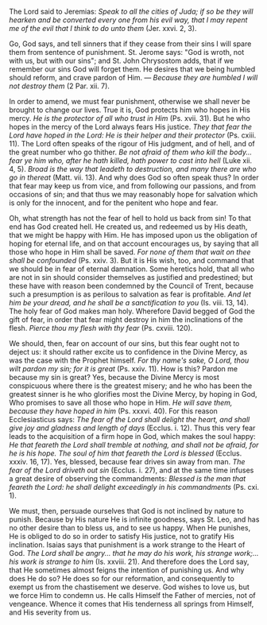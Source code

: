 
The Lord said to Jeremias: *Speak to all the cities of Juda; if so be they will hearken and be converted every one from his evil way, that I may repent me of the evil that I think to do unto them* (Jer. xxvi. 2, 3).

Go, God says, and tell sinners that if they cease from their sins I will spare them from sentence of punishment. St. Jerome says: \"God is wroth, not with us, but with our sins\"; and St. John Chrysostom adds, that if we remember our sins God will forget them. He desires that we being humbled should reform, and crave pardon of Him. — *Because they are humbled I will not destroy them* (2 Par. xii. 7).

In order to amend, we must fear punishment, otherwise we shall never be brought to change our lives. True it is, God protects him who hopes in His mercy. *He is the protector of all who trust in Him* (Ps. xvii. 31). But he who hopes in the mercy of the Lord always fears His justice. *They that fear the Lord have hoped in the Lord: He is their helper and their protector* (Ps. cxiii. 11). The Lord often speaks of the rigour of His judgment, and of hell, and of the great number who go thither. *Be not afraid of them who kill the body... fear ye him who, after he hath killed, hath power to cast into hell* (Luke xii. 4, 5). *Broad is the way that leadeth to destruction, and many there are who go in thereat* (Matt. vii. 13). And why does God so often speak thus? In order that fear may keep us from vice, and from following our passions, and from occasions of sin; and that thus we may reasonably hope for salvation which is only for the innocent, and for the penitent who hope and fear.

Oh, what strength has not the fear of hell to hold us back from sin! To that end has God created hell. He created us, and redeemed us by His death, that we might be happy with Him. He has imposed upon us the obligation of hoping for eternal life, and on that account encourages us, by saying that all those who hope in Him shall be saved. *For none of them that wait on thee shall be confounded* (Ps. xxiv. 3). But it is His wish, too, and command that we should be in fear of eternal damnation. Some heretics hold, that all who are not in sin should consider themselves as justified and predestined; but these have with reason been condemned by the Council of Trent, because such a presumption is as perilous to salvation as fear is profitable. *And let him be your dread, and he shall be a sanctification to you* (Is. viii. 13, 14). The holy fear of God makes man holy. Wherefore David begged of God the gift of fear, in order that fear might destroy in him the inclinations of the flesh. *Pierce thou my flesh with thy fear* (Ps. cxviii. 120).

We should, then, fear on account of our sins, but this fear ought not to deject us: it should rather excite us to confidence in the Divine Mercy, as was the case with the Prophet himself. *For thy name\'s sake, O Lord, thou wilt pardon my sin; for it is great* (Ps. xxiv. 11). How is this? Pardon me because my sin is great? Yes, because the Divine Mercy is most conspicuous where there is the greatest misery; and he who has been the greatest sinner is he who glorifies most the Divine Mercy, by hoping in God, Who promises to save all those who hope in Him. *He will save them, because they have hoped in him* (Ps. xxxvi. 40). For this reason Ecclesiasticus says: *The fear of the Lord shall delight the heart, and shall give joy and gladness and length of days* (Ecclus. i. 12). Thus this very fear leads to the acquisition of a firm hope in God, which makes the soul happy: *He that feareth the Lord shall tremble at nothing, and shall not be afraid, for he is his hope. The soul of him that feareth the Lord is blessed* (Ecclus. xxxiv. 16, 17). Yes, blessed, because fear drives sin away from man. *The fear of the Lord driveth out sin* (Ecclus. i. 27), and at the same time infuses a great desire of observing the commandments: *Blessed is the man that feareth the Lord: he shall delight exceedingly in his commandments* (Ps. cxi. 1).

We must, then, persuade ourselves that God is not inclined by nature to punish. Because by His nature He is infinite goodness, says St. Leo, and has no other desire than to bless us, and to see us happy. When He punishes, He is obliged to do so in order to satisfy His justice, not to gratify His inclination. Isaias says that punishment is a work strange to the Heart of God. *The Lord shall be angry... that he may do his work, his strange work;... his work is strange to him* (Is. xxviii. 21). And therefore does the Lord say, that He sometimes almost feigns the intention of punishing us. And why does He do so? He does so for our reformation, and consequently to exempt us from the chastisement we deserve. God wishes to love us, but we force Him to condemn us. He calls Himself the Father of mercies, not of vengeance. Whence it comes that His tenderness all springs from Himself, and His severity from us.

